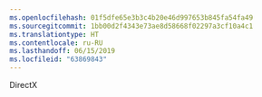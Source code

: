 ```yaml
---
ms.openlocfilehash: 01f5dfe65e3b3c4b20e46d997653b845fa54fa49
ms.sourcegitcommit: 1bb00d2f4343e73ae8d58668f02297a3cf10a4c1
ms.translationtype: HT
ms.contentlocale: ru-RU
ms.lasthandoff: 06/15/2019
ms.locfileid: "63869843"
---
```

DirectX